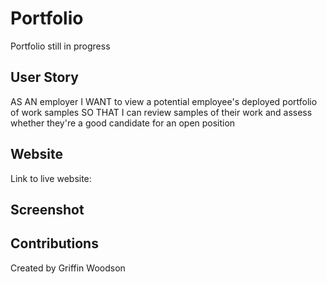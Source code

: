 # Portfolio
Portfolio still in progress

## User Story
AS AN employer
I WANT to view a potential employee's deployed portfolio of work samples
SO THAT I can review samples of their work and assess whether they're a good candidate for an open position

## Website
Link to live website: 

## Screenshot


## Contributions
Created by Griffin Woodson
